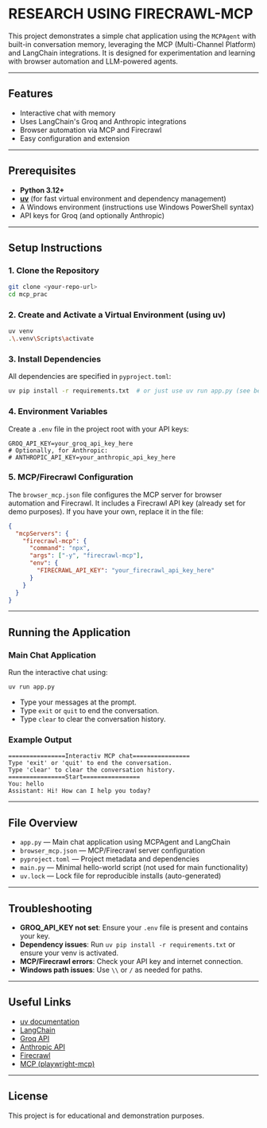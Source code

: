 # RESEARCH USING FIRECRAWL-MCP

This project demonstrates a simple chat application using the `MCPAgent` with built-in conversation memory, leveraging the MCP (Multi-Channel Platform) and LangChain integrations. It is designed for experimentation and learning with browser automation and LLM-powered agents.

---

## Features
- Interactive chat with memory
- Uses LangChain's Groq and Anthropic integrations
- Browser automation via MCP and Firecrawl
- Easy configuration and extension

---

## Prerequisites
- **Python 3.12+**
- **[uv](https://github.com/astral-sh/uv)** (for fast virtual environment and dependency management)
- A Windows environment (instructions use Windows PowerShell syntax)
- API keys for Groq (and optionally Anthropic)

---

## Setup Instructions

### 1. Clone the Repository
```sh
git clone <your-repo-url>
cd mcp_prac
```

### 2. Create and Activate a Virtual Environment (using uv)
```sh
uv venv
.\.venv\Scripts\activate
```

### 3. Install Dependencies
All dependencies are specified in `pyproject.toml`:
```sh
uv pip install -r requirements.txt  # or just use uv run app.py (see below)
```

### 4. Environment Variables
Create a `.env` file in the project root with your API keys:
```
GROQ_API_KEY=your_groq_api_key_here
# Optionally, for Anthropic:
# ANTHROPIC_API_KEY=your_anthropic_api_key_here
```

### 5. MCP/Firecrawl Configuration
The `browser_mcp.json` file configures the MCP server for browser automation and Firecrawl. It includes a Firecrawl API key (already set for demo purposes). If you have your own, replace it in the file:
```json
{
  "mcpServers": {
    "firecrawl-mcp": {
      "command": "npx",
      "args": ["-y", "firecrawl-mcp"],
      "env": {
        "FIRECRAWL_API_KEY": "your_firecrawl_api_key_here"
      }
    }
  }
}
```

---

## Running the Application

### Main Chat Application
Run the interactive chat using:
```sh
uv run app.py
```
- Type your messages at the prompt.
- Type `exit` or `quit` to end the conversation.
- Type `clear` to clear the conversation history.

### Example Output
```
================Interactiv MCP chat================
Type 'exit' or 'quit' to end the conversation.
Type 'clear' to clear the conversation history.
================Start================
You: hello
Assistant: Hi! How can I help you today?
```

---

## File Overview
- `app.py` — Main chat application using MCPAgent and LangChain
- `browser_mcp.json` — MCP/Firecrawl server configuration
- `pyproject.toml` — Project metadata and dependencies
- `main.py` — Minimal hello-world script (not used for main functionality)
- `uv.lock` — Lock file for reproducible installs (auto-generated)

---

## Troubleshooting
- **GROQ_API_KEY not set**: Ensure your `.env` file is present and contains your key.
- **Dependency issues**: Run `uv pip install -r requirements.txt` or ensure your venv is activated.
- **MCP/Firecrawl errors**: Check your API key and internet connection.
- **Windows path issues**: Use `\\` or `/` as needed for paths.

---

## Useful Links
- [uv documentation](https://github.com/astral-sh/uv)
- [LangChain](https://python.langchain.com/)
- [Groq API](https://console.groq.com/)
- [Anthropic API](https://console.anthropic.com/)
- [Firecrawl](https://firecrawl.dev/)
- [MCP (playwright-mcp)](https://github.com/microsoft/playwright-mcp)

---

## License
This project is for educational and demonstration purposes.
